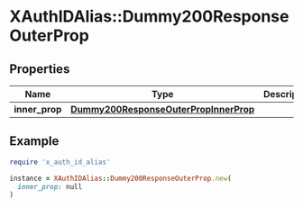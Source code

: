 # XAuthIDAlias::Dummy200ResponseOuterProp

## Properties

| Name | Type | Description | Notes |
| ---- | ---- | ----------- | ----- |
| **inner_prop** | [**Dummy200ResponseOuterPropInnerProp**](Dummy200ResponseOuterPropInnerProp.md) |  | [optional] |

## Example

```ruby
require 'x_auth_id_alias'

instance = XAuthIDAlias::Dummy200ResponseOuterProp.new(
  inner_prop: null
)
```

